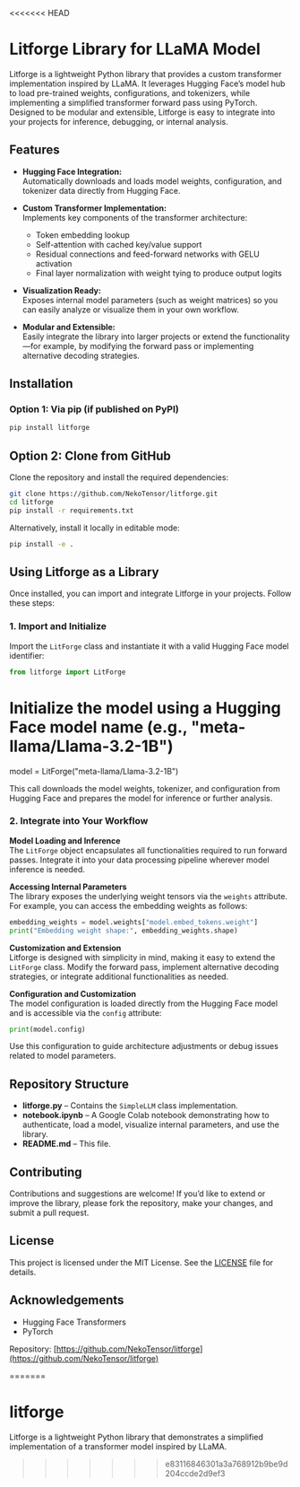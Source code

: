 <<<<<<< HEAD
# Litforge Library for LLaMA Model

Litforge is a lightweight Python library that provides a custom transformer implementation inspired by LLaMA. It leverages Hugging Face’s model hub to load pre-trained weights, configurations, and tokenizers, while implementing a simplified transformer forward pass using PyTorch. Designed to be modular and extensible, Litforge is easy to integrate into your projects for inference, debugging, or internal analysis.

## Features

- **Hugging Face Integration:**  
  Automatically downloads and loads model weights, configuration, and tokenizer data directly from Hugging Face.

- **Custom Transformer Implementation:**  
  Implements key components of the transformer architecture:
  - Token embedding lookup
  - Self-attention with cached key/value support
  - Residual connections and feed-forward networks with GELU activation
  - Final layer normalization with weight tying to produce output logits

- **Visualization Ready:**  
  Exposes internal model parameters (such as weight matrices) so you can easily analyze or visualize them in your own workflow.

- **Modular and Extensible:**  
  Easily integrate the library into larger projects or extend the functionality—for example, by modifying the forward pass or implementing alternative decoding strategies.

## Installation

### Option 1: Via pip (if published on PyPI)
```bash
pip install litforge

```

## Option 2: Clone from GitHub

Clone the repository and install the required dependencies:

```bash
git clone https://github.com/NekoTensor/litforge.git
cd litforge
pip install -r requirements.txt
```
Alternatively, install it locally in editable mode:
```bash
pip install -e .
```
## Using Litforge as a Library

Once installed, you can import and integrate Litforge in your projects. Follow these steps:

### 1. Import and Initialize

Import the `LitForge` class and instantiate it with a valid Hugging Face model identifier:

```python
from litforge import LitForge
```

# Initialize the model using a Hugging Face model name (e.g., "meta-llama/Llama-3.2-1B")
model = LitForge("meta-llama/Llama-3.2-1B")

This call downloads the model weights, tokenizer, and configuration from Hugging Face and prepares the model for inference or further analysis.

### 2. Integrate into Your Workflow

**Model Loading and Inference**  
The `LitForge` object encapsulates all functionalities required to run forward passes. Integrate it into your data processing pipeline wherever model inference is needed.

**Accessing Internal Parameters**  
The library exposes the underlying weight tensors via the `weights` attribute. For example, you can access the embedding weights as follows:

```python
embedding_weights = model.weights["model.embed_tokens.weight"]
print("Embedding weight shape:", embedding_weights.shape)
```
**Customization and Extension**  
Litforge is designed with simplicity in mind, making it easy to extend the `LitForge` class. Modify the forward pass, implement alternative decoding strategies, or integrate additional functionalities as needed.

**Configuration and Customization**  
The model configuration is loaded directly from the Hugging Face model and is accessible via the `config` attribute:

```python
print(model.config)
```
Use this configuration to guide architecture adjustments or debug issues related to model parameters.

## Repository Structure

- **litforge.py** – Contains the `SimpleLLM` class implementation.
- **notebook.ipynb** – A Google Colab notebook demonstrating how to authenticate, load a model, visualize internal parameters, and use the library.
- **README.md** – This file.

## Contributing

Contributions and suggestions are welcome! If you’d like to extend or improve the library, please fork the repository, make your changes, and submit a pull request.

## License

This project is licensed under the MIT License. See the [LICENSE](LICENSE) file for details.

## Acknowledgements

- Hugging Face Transformers
- PyTorch

Repository: [https://github.com/NekoTensor/litforge](https://github.com/NekoTensor/litforge)




=======
# litforge
Litforge is a lightweight Python library that demonstrates a simplified implementation of a transformer model inspired by LLaMA. 
>>>>>>> e83116846301a3a768912b9be9d204ccde2d9ef3
